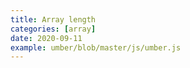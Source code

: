```yaml
---
title: Array length
categories: [array]
date: 2020-09-11
example: umber/blob/master/js/umber.js
---
```

